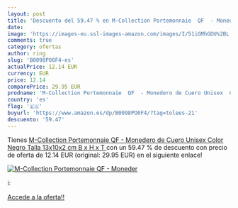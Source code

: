 ```yaml
---
layout: post
title: 'Descuento del 59.47 % en M-Collection Portemonnaie  QF  - Moneder'
date: 
image: 'https://images-eu.ssl-images-amazon.com/images/I/51iGMhGDU%2BL._SL200_.jpg'
comments: true
category: ofertas
author: ring
slug: 'B0098PO0F4-es'
actualPrice: 12.14 EUR
currency: EUR
price: 12.14
comparePrice: 29.95 EUR
prodname: 'M-Collection Portemonnaie  QF  - Monedero de Cuero Unisex  Color Negro  Talla 13x10x2 cm  B x H x T '
country: 'es'
flag: '🇪🇸'
buyurl: 'https://www.amazon.es/dp/B0098PO0F4/?tag=tolees-21'
descuento: '59.47'
---
```


Tienes [M-Collection Portemonnaie  QF  - Monedero de Cuero Unisex  Color Negro  Talla 13x10x2 cm  B x H x T ](https://www.amazon.es/dp/B0098PO0F4/?tag=tolees-21) con un 59.47 % de descuento con precio de oferta de 12.14 EUR (original: 29.95 EUR) en el siguiente enlace!

[![M-Collection Portemonnaie  QF  - Moneder](https://images-eu.ssl-images-amazon.com/images/I/51iGMhGDU%2BL._SL200_.jpg)](https://www.amazon.es/dp/B0098PO0F4/?tag=tolees-21)

ℹ️:


[Accede a la oferta!!](https://www.amazon.es/dp/B0098PO0F4/?tag=tolees-21)
